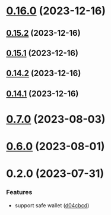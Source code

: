 # [0.16.0](https://github.com/yeager-eren/rango-client/compare/provider-safe@0.15.2...provider-safe@0.16.0) (2023-12-16)



## [0.15.2](https://github.com/yeager-eren/rango-client/compare/provider-safe@0.15.1...provider-safe@0.15.2) (2023-12-16)



## [0.15.1](https://github.com/yeager-eren/rango-client/compare/provider-safe@0.14.2...provider-safe@0.15.1) (2023-12-16)



## [0.14.2](https://github.com/yeager-eren/rango-client/compare/provider-safe@0.14.1-next.70...provider-safe@0.14.2) (2023-12-16)



## [0.14.1](https://github.com/yeager-eren/rango-client/compare/provider-safe@0.15.0...provider-safe@0.14.1) (2023-12-16)



# [0.7.0](https://github.com/rango-exchange/rango-client/compare/provider-safe@0.6.0...provider-safe@0.7.0) (2023-08-03)



# [0.6.0](https://github.com/rango-exchange/rango-client/compare/provider-safe@0.5.0...provider-safe@0.6.0) (2023-08-01)



# 0.2.0 (2023-07-31)


### Features

* support safe wallet ([d04cbcd](https://github.com/rango-exchange/rango-client/commit/d04cbcd2a612755563512d9dff6f2312088d8b4d))



